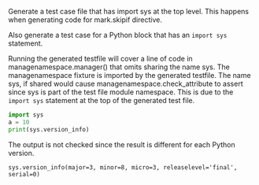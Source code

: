 Generate a test case file that has import sys 
at the top level.  This happens when generating code
for mark.skipif directive.

Also generate a test case for a Python block that
has an `import sys` statement.

Running the generated testfile will cover a line of code in
managenamespace.manager() that omits sharing the name sys.
The managenamespace fixture is imported by the generated
testfile.
The name sys, if shared would cause 
managenamespace.check_attribute to assert since sys is
part of the test file module namespace. This is due to
the `import sys` statement at the top of the 
generated test file.

<!--phmdoctest-mark.skipif<3.8-->
<!--phmdoctest-share-names-->
```python
import sys
a = 10
print(sys.version_info)
```

The output is not checked since the result
is different for each Python version.

<!--phmdoctest-skip-->
```
sys.version_info(major=3, minor=8, micro=3, releaselevel='final', serial=0)
```
